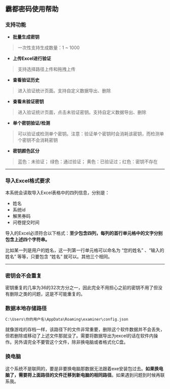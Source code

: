 ## 霸都密码使用帮助


### 支持功能

- **批量生成密钥**
> 一次性支持生成数量：1 ~ 1000
- **上传Excel进行验证**
> 支持选择路径上传和拖拽上传
- **查看验证历史**
> 进入验证统计页面。支持自定义数据导出、删除
- **查看未验证密钥**
> 进入验证统计页面，点击未验证密钥。支持自定义数据导出、删除
- **单个密钥验证/检测**
> 可以验证或检测单个密钥。注意：验证单个密钥时会消耗该密钥，而检测单个密钥不会消耗密钥
- **密钥颜色区分**
> 蓝色：未验证； 绿色：通过验证； 黄色：已验证过；红色：密钥不存在

---

### 导入Excel格式要求

本系统会读取导入Excel表格中的四列信息，分别是：
- 姓名
- 系统id
- 解黑券码
- 问卷提交时间

导入的Excel必须符合以下格式：**至少包含四列，每列的首行单元格中的文字分别包含上述四个字符串。**

比如某一列是用户的姓名，这一列第一行单元格可以命名为 “您的姓名” 、“输入的姓名” 等等，只要包含 “姓名” 就可以。其他三个相同。

---


### 密钥会不会重复

密钥重复的几率为36的32次方分之一，因此完全不用担心之前的密钥不用了但没有删除之类的问题，这是不可能重复的。

### 数据本地存储路径
```bash
C:\Users\你的用户名\AppData\Roaming\examiner\config.json
```
就像游戏的存档一样，该路径下的文件非常重要，删除这个软件数据并不会丢失，但若删除或移动了上述文件那就没了。需要将数据导出为excel的话在软件内操作。另外请完全不要管这个文件，除非换电脑或者格式化C盘。

### 换电脑

这个系统不是联网的，要是非要换电脑那数据无法跟着exe安装包过去。**如果换电脑了，需要将上面路径的文件迁移到新电脑的相同路径**。如果遇到问题到时候再联系我。









